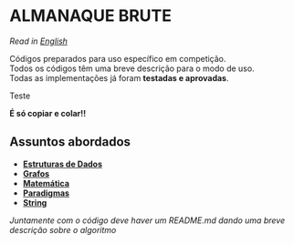 # ALMANAQUE **BRUTE**

*Read in [English](README.en.md)*

Códigos preparados para uso específico em competição.  
Todos os códigos têm uma breve descrição para o modo de uso.  
Todas as implementações já foram **testadas e aprovadas**.  

Teste


**É só copiar e colar!!**

## Assuntos abordados
- **[Estruturas de Dados](Estruturas%20de%20Dados)**
- **[Grafos](Grafos)**
- **[Matemática](Matem%C3%A1tica)**
- **[Paradigmas](Paradigmas)**
- **[String](String)**

*Juntamente com o código deve haver um README.md dando uma breve descrição sobre o algoritmo*
